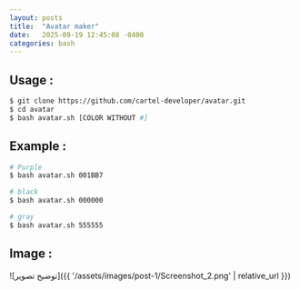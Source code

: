 ```yaml
---
layout: posts
title:  "Avatar maker"
date:   2025-09-19 12:45:08 -0400
categories: bash
---
```


## Usage :

```sh
$ git clone https://github.com/cartel-developer/avatar.git
$ cd avatar
$ bash avatar.sh [COLOR WITHOUT #]
```

## Example :

```sh
# Purple
$ bash avatar.sh 001BB7

# black
$ bash avatar.sh 000000

# gray
$ bash avatar.sh 555555
```

## Image :
![توضیح تصویر]({{ '/assets/images/post-1/Screenshot_2.png' | relative_url }})

